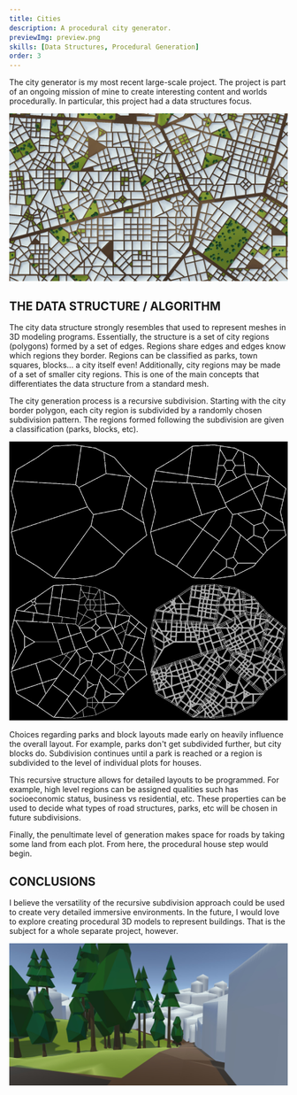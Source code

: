 ```yaml
---
title: Cities
description: A procedural city generator.
previewImg: preview.png
skills: [Data Structures, Procedural Generation]
order: 3
---
```

The city generator is my most recent large-scale project. The project is part of an ongoing mission of mine to create interesting content and worlds procedurally. In particular, this project had a data structures focus.

![Full City](fullCity.jpg "A top down view of a city with placeholder buildings.")

THE DATA STRUCTURE / ALGORITHM
--------

The city data structure strongly resembles that used to represent meshes in 3D modeling programs. Essentially, the structure is a set of city regions (polygons) formed by a set of edges. Regions share edges and edges know which regions they border. Regions can be classified as parks, town squares, blocks... a city itself even! Additionally, city regions may be made of a set of smaller city regions. This is one of the main concepts that differentiates the data structure from a standard mesh.

The city generation process is a recursive subdivision. Starting with the city border polygon, each city region is subdivided by a randomly chosen subdivision pattern. The regions formed following the subdivision are given a classification (parks, blocks, etc). 

![Multiple Subdivision levels](subdivision.jpg)

Choices regarding parks and block layouts made early on heavily influence the overall layout. For example, parks don't get subdivided further, but city blocks do. Subdivision continues until a park is reached or a region is subdivided to the level of individual plots for houses. 



This recursive structure allows for detailed layouts to be programmed. For example, high level regions can be assigned qualities such has socioeconomic status, business vs residential, etc. These properties can be used to decide what types of road structures, parks, etc will be chosen in future subdivisions.   

Finally, the penultimate level of generation makes space for roads by taking some land from each plot. From here, the procedural house step would begin. 

CONCLUSIONS
--------

I believe the versatility of the recursive subdivision approach could be used to create very detailed immersive environments. In the future, I would love to explore creating procedural 3D models to represent buildings. That is the subject for a whole separate project, however.

![Road View](roadview.jpg "A view from a road near a park")

